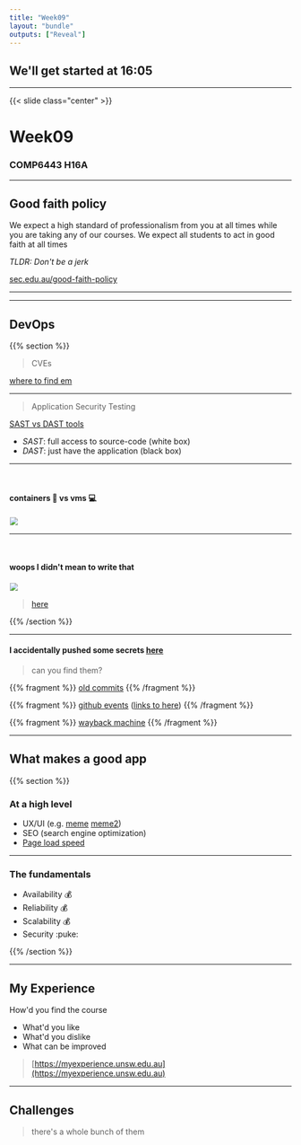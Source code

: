 ```yaml
---
title: "Week09"
layout: "bundle"
outputs: ["Reveal"]
---
```


## We'll get started at 16:05

---

{{< slide class="center" >}}
# Week09
### COMP6443 H16A 

---

## Good faith policy

We expect a high standard of professionalism from you at all times while you are taking any of our courses. We expect all students to act in good faith at all times

*TLDR: Don't be a jerk*

[sec.edu.au/good-faith-policy](https://sec.edu.au/good-faith-policy)

---



---

## DevOps
{{% section %}}

> CVEs

[where to find em](https://www.cvedetails.com/vulnerability-list/cvssscoremin-9/cvssscoremax-10/vulnerabilities.html)

---

> Application Security Testing

[SAST vs DAST tools](https://www.synopsys.com/blogs/software-security/sast-vs-dast-difference/)
* *SAST*: full access to source-code (white box)
* *DAST*: just have the application (black box)

---

&nbsp;
#### containers :whale: vs vms :computer:
<img src="/img/week09/containers-vs-virtual-machines.jpg" style="scale: 90%"/>

---

&nbsp;
#### woops I didn't mean to write that

<img src="/img/week09/rmrfusr.png" style="scale: 90%"/>

> [here](https://github.com/MrMEEE/bumblebee-Old-and-abbandoned/issues/123)

{{% /section %}}

---

#### I accidentally pushed some secrets [here](https://github.com/lachlan-waugh/secrets-management/)
> can you find them?

{{% fragment %}}
[old commits](https://github.com/lachlan-waugh/secrets-management/commit/7014a975239de9e93cbf3ee937f608373422dfb7)
{{% /fragment %}}

{{% fragment %}}
[github events](https://api.github.com/repos/lachlan-waugh/secrets-management/events) ([links to here](https://github.com/lachlan-waugh/secrets-management/commit/efa29132d0332ec7361e2c702d1be7f7d147e19d))
{{% /fragment %}}

{{% fragment %}}
[wayback machine](https://web.archive.org/web/20220727160118/https://github.com/lachlan-waugh/secrets-management)
{{% /fragment %}}

---

## What makes a good app
{{% section %}}

### At a high level
* UX/UI (e.g.
    [meme](https://www.art.yale.edu/)
    [meme2](https://www.art.yale.edu/about/about-this-site))
* SEO (search engine optimization)
* [Page load speed](https://pagespeed.web.dev/)

---

### The fundamentals
* Availability :moneybag:
* Reliability :moneybag:
* Scalability :moneybag:
* Security :puke:

{{% /section %}}

---

## My Experience

How'd you find the course
* What'd you like
* What'd you dislike
* What can be improved

> [https://myexperience.unsw.edu.au](https://myexperience.unsw.edu.au)

---

## Challenges
> there's a whole bunch of them
